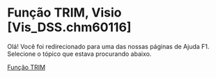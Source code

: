 
# Função TRIM, Visio [Vis_DSS.chm60116]

Olá! Você foi redirecionado para uma das nossas páginas de Ajuda F1. Selecione o tópico que estava procurando abaixo.

[Função TRIM](http://msdn.microsoft.com/library/6f2d84fd-27eb-4c2f-a2e1-43d20e0c78be%28Office.15%29.aspx)
